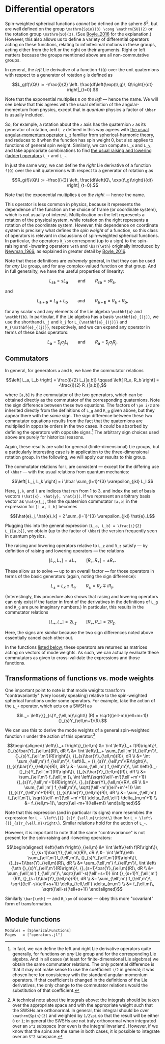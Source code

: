 # Differential operators

Spin-weighted spherical functions *cannot* be defined on the sphere $S^2$, but
are well defined on the group ``\mathrm{Spin}(3) \cong \mathrm{SU}(2)`` or the
rotation group ``\mathrm{SO}(3)``.  (See [Boyle_2016](@citet) for the
explanation.)  However, this also allows us to define a variety of differential
operators acting on these functions, relating to infinitesimal motions in these
groups, acting either from the left or the right on their arguments.  Right or
left matters because the groups mentioned above are all non-commutative groups.

In general, the *left* Lie derivative of a function ``f(Q)`` over the unit
quaternions with respect to a generator of rotation ``g`` is defined as
```math
L_g(f)\{Q\} := -\frac{i}{2}
    \left. \frac{df\left(\exp(t\,g)\, Q\right)}{dt} \right|_{t=0}.
```
Note that the exponential multiplies ``Q`` *on the left* — hence the name.  We
will see below that this agrees with the usual definition of the
angular-momentum from physics, except that in *quantum* physics a factor of
``\hbar`` is usually included.

So, for example, a rotation about the ``z`` axis has the quaternion ``z`` as its
generator of rotation, and ``L_z`` defined in this way agrees with [the usual
angular-momentum
operator](https://en.wikipedia.org/wiki/Angular_momentum_operator) ``L_z``
familiar from spherical-harmonic theory, and reduces to it when the function has
spin weight 0, but also applies to functions of general spin weight.  Similarly,
we can compute ``L_x`` and ``L_y``, and take appropriate combinations to find
[the usual raising and lowering (ladder)
operators](https://en.wikipedia.org/wiki/Ladder_operator#Angular_momentum)
``L_+`` and ``L_-``.

In just the same way, we can define the *right* Lie derivative of a function
``f(Q)`` over the unit quaternions with respect to a generator of rotation ``g``
as
```math
R_g(f)\{Q\} := -\frac{i}{2}
    \left. \frac{df\left(Q\, \exp(t\,g)\right)}{dt} \right|_{t=0}.
```
Note that the exponential multiplies ``Q`` *on the right* — hence the name.

This operator is less common in physics, because it represents the dependence of
the function on the choice of frame (or coordinate system), which is not usually
of interest. Multiplication on the left represents a rotation of the physical
system, while rotation on the right represents a rotation of the coordinate
system.  However, this dependence on coordinate system is precisely what defines
the *spin weight* of a function, so this class of operators is relevant in
discussions of spin-weighted spherical functions.  In particular, the operators
``R_\pm`` correspond (up to a sign) to the spin-raising and -lowering operators
``\eth`` and ``\bar{\eth}`` originally introduced by [Newman_1966](@citet), as
explained in greater detail by [Boyle_2016](@citet).

Note that these definitions are *extremely* general, in that they can be used
for *any* Lie group, and for any complex-valued function on that group.  And in
full generality, we have the useful properties of linearity:
```math
L_{s\mathbf{a}} = sL_{\mathbf{a}}
\qquad \text{and} \qquad
R_{s\mathbf{a}} = sR_{\mathbf{a}},
```
and
```math
L_{\mathbf{a}+\mathbf{b}} = L_{\mathbf{a}} + L_{\mathbf{b}}
\qquad \text{and} \qquad
R_{\mathbf{a}+\mathbf{b}} = R_{\mathbf{a}} + R_{\mathbf{b}},
```
for any scalar ``s`` and any elements of the Lie algebra ``\mathbf{a}`` and
``\mathbf{b}``.  In particular, if the Lie algebra has a basis
``\mathbf{e}_{(j)}``, we use the shorthand ``L_j`` and ``R_j`` for
``L_{\mathbf{e}_{(j)}}`` and ``R_{\mathbf{e}_{(j)}}``, respectively, and we can
expand any operator in terms of these basis operators:
```math
L_{\mathbf{a}} = \sum_{j} a_j L_j
\qquad \text{and} \qquad
R_{\mathbf{a}} = \sum_{j} a_j R_j.
```


## Commutators

In general, for generators ``a`` and ``b``, we have the commutator relations
```math
\left[ L_a, L_b \right] = \frac{i}{2} L_{[a,b]}
\qquad
\left[ R_a, R_b \right] = -\frac{i}{2} R_{[a,b]},
```
where ``[a,b]`` is the commutator of the two generators, which can be obtained
directly as the commutator of the corresponding quaternions.  Note the sign
difference between these two equations.  The factors of ``\pm i/2`` are inherited
directly from the definitions of ``L_g`` and ``R_g`` given above, but they
appear there with the *same* sign.  The sign difference between these two
commutator equations results from the fact that the quaternions are multiplied
in opposite orders in the two cases.  It *could* be absorbed by defining the
operators with opposite signs.[^1]  The arbitrary sign choices used above are
purely for historical reasons.

Again, these results are valid for general (finite-dimensional) Lie groups, but
a particularly interesting case is in application to the three-dimensional
rotation group.  In the following, we will apply our results to this group.

The commutator relations for ``L`` are consistent — except for
the differing use of ``\hbar`` — with the usual relations from quantum
mechanics:
```math
\left[ L_j, L_k \right] = i \hbar \sum_{l=1}^{3} \varepsilon_{jkl} L_l.
```
Here, ``j``, ``k``, and ``l`` are indices that run from 1 to 3, and index the
set of basis vectors ``(\hat{x}, \hat{y}, \hat{z})``.  If we represent an
arbitrary basis vector as ``\hat{e}_j``, then the quaternion commutator
``[a,b]`` in the expression for ``[L_a, L_b]`` becomes
```math
[\hat{e}_j, \hat{e}_k] = 2 \sum_{l=1}^{3} \varepsilon_{jkl} \hat{e}_l.
```
Plugging this into the general expression ``[L_a, L_b] = \frac{i}{2}
L_{[a,b]}``, we obtain (up to the factor of ``\hbar``) the version frequently
seen in quantum physics.


[^1]:
    In fact, we can define the left and right Lie derivative operators quite
    generally, for functions on *any* Lie group and for the corresponding Lie
    algebra.  And in all cases (at least for finite-dimensional Lie algebras) we
    obtain the same commutator relations. The only potential difference is that
    it may not make sense to use the coefficient ``i/2`` in general; it was
    chosen here for consistency with the standard angular-momentum operators.
    If that coefficient is changed in the definitions of the Lie derivatives,
    the only change to the commutator relations would the substitution of that
    coefficient.

The raising and lowering operators relative to ``L_z`` and ``R_z`` satisfy — by
definition of raising and lowering operators — the relations
```math
[L_z, L_\pm] = \pm L_\pm
\qquad
[R_z, R_\pm] = \pm R_\pm.
```
These allow us to solve — up to an overall factor — for those operators in terms
of the basic generators (again, noting the sign difference):
```math
L_\pm = L_x \pm i L_y
\qquad
R_\pm = R_x \mp i R_y.
```
(Interestingly, this procedure also shows that rasing and lowering operators can
only exist if the factor in front of the derivatives in the definitions of
``L_g`` and ``R_g`` are pure imaginary numbers.)  In particular, this results in
the commutator relations
```math
[L_+, L_-] = 2L_z
\qquad
[R_+, R_-] = 2R_z.
```
Here, the signs are *similar* because the two sign differences noted above
essentially cancel each other out.

In the functions [listed below](#Module-functions), these operators are returned
as matrices acting on vectors of mode weights.  As such, we can actually
evaluate these commutators as given to cross-validate the expressions and those
functions.


## Transformations of functions vs. mode weights

One important point to note is that mode weights transform "contravariantly"
(very loosely speaking) relative to the spin-weighted spherical functions under
some operators.  For example, take the action of the ``L_+`` operator, which
acts on a SWSH as
```math
L_+ \left\{{}_{s}Y_{\ell,m}\right\} (R) = \sqrt{(\ell-m)(\ell+m+1)} {}_{s}Y_{\ell,m+1}(R).
```
We can use this to derive the mode weights of a general spin-weighted function
``f`` under the action of this operator:[^2]
```math
\begin{aligned}
\left\{L_+ f\right\}_{\ell,m}
&=
\int \left\{L_+ f(R)\right\}\, {}_{s}\bar{Y}_{\ell,m}(R)\, dR \\
&=
\int \left\{L_+ \sum_{\ell',m'}f_{\ell',m'}\, {}_{s}Y_{\ell',m'}(R)\right\}\, {}_{s}\bar{Y}_{\ell,m}(R)\, dR \\
&=
\int \sum_{\ell',m'} f_{\ell',m'}\, \left\{L_+ {}_{s}Y_{\ell',m'}(R)\right\}\, {}_{s}\bar{Y}_{\ell,m}(R)\, dR \\
&=
\sum_{\ell',m'} f_{\ell',m'}\, \int \left\{L_+ {}_{s}Y_{\ell',m'}(R)\right\}\, {}_{s}\bar{Y}_{\ell,m}(R)\, dR \\
&=
\sum_{\ell',m'} f_{\ell',m'}\, \int \left\{\sqrt{(\ell'-m')(\ell'+m'+1)} {}_{s}Y_{\ell',m'+1}(R)\right\}\, {}_{s}\bar{Y}_{\ell,m}(R)\, dR \\
&=
\sum_{\ell',m'} f_{\ell',m'}\, \sqrt{(\ell'-m')(\ell'+m'+1)} \int {}_{s}Y_{\ell',m'+1}(R)\, {}_{s}\bar{Y}_{\ell,m}(R)\, dR \\
&=
\sum_{\ell',m'} f_{\ell',m'}\, \sqrt{(\ell'-m')(\ell'+m'+1)} \delta_{\ell,\ell'} \delta_{m,m'+1} \\
&=
f_{\ell,m-1}\, \sqrt{(\ell-m+1)(\ell+m)}
\end{aligned}
```
Note that this expression (and in particular its signs) more resembles the
expression for ``L_- \left\{{}_{s}Y_{\ell,m}\right\}`` than for ``L_+
\left\{{}_{s}Y_{\ell,m}\right\}``.  Similar relations hold for the action of
``L_-``.

[^2]:
    A technical note about the integrals above: the integrals should be taken
    over the appropriate space and with the appropriate weight such that the
    SWSHs are orthonormal.  In general, this integral should be over
    ``\mathrm{Spin}(3)`` and weighted by ``1/2\pi`` so that the result will be
    either ``0`` or ``1``; in general the SWSHs are not truly orthonormal when
    integrated over an ``S^2`` subspace (nor even is the integral invariant).
    However, if we know that the spins are the same in both cases, it *is*
    possible to integrate over an ``S^2`` subspace.

However, it is important to note that the same "contravariance" is not present
for the spin-raising and -lowering operators:
```math
\begin{aligned}
\left\{\eth f\right\}_{\ell,m}
&=
\int \left\{\eth f(R)\right\}\, {}_{s+1}\bar{Y}_{\ell,m}(R)\, dR \\
&=
\int \left\{\eth \sum_{\ell',m'}f_{\ell',m'}\, {}_{s}Y_{\ell',m'}(R)\right\}\, {}_{s+1}\bar{Y}_{\ell,m}(R)\, dR \\
&=
\sum_{\ell',m'} f_{\ell',m'}\, \int \left\{\eth {}_{s}Y_{\ell',m'}(R)\right\}\, {}_{s+1}\bar{Y}_{\ell,m}(R)\, dR \\
&=
\sum_{\ell',m'} f_{\ell',m'}\, \sqrt{(\ell'-s)(\ell'+s+1)} \int {}_{s+1}Y_{\ell',m'}(R)\, {}_{s+1}\bar{Y}_{\ell,m}(R)\, dR \\
&=
\sum_{\ell',m'} f_{\ell',m'}\, \sqrt{(\ell'-s)(\ell'+s+1)} \delta_{\ell,\ell'} \delta_{m,m'} \\
&=
f_{\ell,m}\, \sqrt{(\ell-s)(\ell+s+1)}
\end{aligned}
```
Similarly ``\bar{\eth}`` — and ``R_\pm`` of course — obey this more "covariant"
form of transformation.


## Module functions

```@autodocs
Modules = [SphericalFunctions]
Pages   = ["operators.jl"]
```
